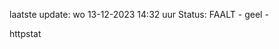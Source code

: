 laatste update: 
wo 13-12-2023 14:32   uur 
Status: FAALT - geel - 
<div class="service Y">httpstat</div>